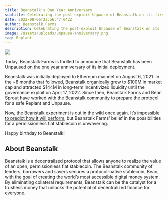 ```yaml
---
title: Beanstalk's One Year Anniversary
subtitle: Celebrating the post-exploit Unpause of Beanstalk on its first birthday.
date: 2022-08-06T22:56:47.042Z
author: Beanstalk Farms
description: Celebrating the post-exploit Unpause of Beanstalk on its first birthday.
image: /assets/uploads/unpause-anniversary.png
tag: Replant
---
```

![](/assets/uploads/unpause-anniversary.png)

Today, Beanstalk Farms is thrilled to announce that Beanstalk has been Unpaused on the one year anniversary of its initial deployment.

Beanstalk was initially deployed to Ethereum mainnet on August 6, 2021. In the ~8 months that followed, Beanstalk organically grew to $100M in market cap and attracted $144M in long-term incentivized liquidity until the governance exploit on April 17, 2022. Since then, Beanstalk Farms and Bean Sprout have worked with the Beanstalk community to prepare the protocol for a safe Replant and Unpause.

Now, the Beanstalk experiment is out in the wild once again. It’s [impossible to predict how it will perform](https://bean.money/blog/thoughts-before-the-barn-raise), but Beanstalk Farms’ belief in the possibilities for a permissionless fiat stablecoin is unwavering. 

Happy birthday to Beanstalk!

## **About Beanstalk**

Beanstalk is a decentralized protocol that allows anyone to realize the value of an open, permissionless fiat stablecoin. The Beanstalk community of lenders, borrowers and savers secures a protocol-native stablecoin, Bean, with the goal of creating the world’s most accessible digital money system. By eliminating collateral requirements, Beanstalk can be the catalyst for a trustless money that unlocks the potential of decentralized finance for everyone. 
